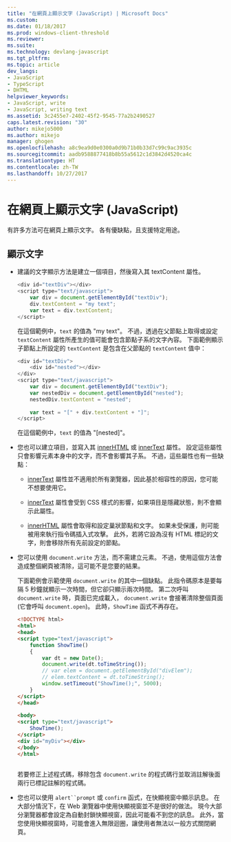 ```yaml
---
title: "在網頁上顯示文字 (JavaScript) | Microsoft Docs"
ms.custom: 
ms.date: 01/18/2017
ms.prod: windows-client-threshold
ms.reviewer: 
ms.suite: 
ms.technology: devlang-javascript
ms.tgt_pltfrm: 
ms.topic: article
dev_langs:
- JavaScript
- TypeScript
- DHTML
helpviewer_keywords:
- JavaScript, write
- JavaScript, writing text
ms.assetid: 3c2455e7-2402-45f2-9545-77a2b2490527
caps.latest.revision: "30"
author: mikejo5000
ms.author: mikejo
manager: ghogen
ms.openlocfilehash: a8c9ea9d0e0300a0d9b71b0b33d7c99c9ac3935c
ms.sourcegitcommit: aadb9588877418b8b55a5612c1d3842d4520ca4c
ms.translationtype: HT
ms.contentlocale: zh-TW
ms.lasthandoff: 10/27/2017
---
```

# <a name="displaying-text-in-a-webpage-javascript"></a>在網頁上顯示文字 (JavaScript)
有許多方法可在網頁上顯示文字。 各有優缺點，且支援特定用途。  
  
## <a name="displaying-text"></a>顯示文字  
  
-   建議的文字顯示方法是建立一個項目，然後寫入其 textContent 屬性。  
  
    ```JavaScript  
    <div id="textDiv"></div>  
    <script type="text/javascript">  
        var div = document.getElementById("textDiv");  
        div.textContent = "my text";  
        var text = div.textContent;  
    </script>  
    ```  
  
     在這個範例中，`text` 的值為 "my text"。 不過，透過在父節點上取得或設定 `textContent` 屬性所產生的值可能會包含節點子系的文字內容。 下面範例顯示子節點上所設定的 `textContent` 是包含在父節點的 `textContent` 值中：  
  
    ```JavaScript  
    <div id="textDiv">  
        <div id="nested"></div>  
    </div>  
    <script type="text/javascript">  
        var div = document.getElementById("textDiv");  
        var nestedDiv = document.getElementById("nested");  
        nestedDiv.textContent = "nested";  
  
        var text = "[" + div.textContent + "]";  
    </script>  
    ```  
  
     在這個範例中，`text` 的值為 "[nested]"。  
  
-   您也可以建立項目，並寫入其 [innerHTML](http://msdn.microsoft.com/library/ie/ms533897\(v=vs.85\).aspx) 或 [innerText](http://msdn.microsoft.com/library/ie/ms533899\(v=vs.85\).aspx) 屬性。 設定這些屬性只會影響元素本身中的文字，而不會影響其子系。 不過，這些屬性也有一些缺點：  
  
    -   [innerText](http://msdn.microsoft.com/library/ie/ms533899\(v=vs.85\).aspx) 屬性並不適用於所有瀏覽器，因此基於相容性的原因，您可能不想要使用它。  
  
    -   [innerText](http://msdn.microsoft.com/library/ie/ms533899\(v=vs.85\).aspx) 屬性會受到 CSS 樣式的影響，如果項目是隱藏狀態，則不會顯示此屬性。  
  
    -   [innerHTML](http://msdn.microsoft.com/library/ie/ms533897\(v=vs.85\).aspx) 屬性會取得和設定巢狀節點和文字。 如果未受保護，則可能被用來執行指令碼插入式攻擊。 此外，若將它設為沒有 HTML 標記的文字，則會移除所有先前設定的節點。  
  
-   您可以使用 `document.write` 方法，而不需建立元素。 不過，使用這個方法會造成整個網頁被清除，這可能不是您要的結果。  
  
     下面範例會示範使用 `document.write` 的其中一個缺點。 此指令碼原本是要每隔 5 秒鐘就顯示一次時間，但它卻只顯示兩次時間。 第二次呼叫 `document.write` 時，頁面已完成載入， `document.write` 會接著清除整個頁面 (它會呼叫 `document.open`)。 此時，`ShowTime` 函式不再存在。  
  
    ```html  
    <!DOCTYPE html>  
    <html>  
    <head>  
    <script type="text/javascript">  
        function ShowTime()  
        {  
            var dt = new Date();  
            document.write(dt.toTimeString());  
            // var elem = document.getElementById("divElem");  
            // elem.textContent = dt.toTimeString();  
            window.setTimeout("ShowTime();", 5000);  
        }  
    </script>  
    </head>  
  
    <body>  
    <script type="text/javascript">  
        ShowTime();  
    </script>  
    <div id="myDiv"></div>  
    </body>  
    </html>  
  
    ```  
  
     若要修正上述程式碼，移除包含 `document.write` 的程式碼行並取消註解後面兩行已標記註解的程式碼。  
  
-   您也可以使用 `alert``prompt` 或 `confirm` 函式，在快顯視窗中顯示訊息。 在大部分情況下，在 Web 瀏覽器中使用快顯視窗並不是很好的做法。 現今大部分瀏覽器都會設定為自動封鎖快顯視窗，因此可能看不到您的訊息。 此外，當您使用快顯視窗時，可能會進入無限迴圈，讓使用者無法以一般方式關閉網頁。